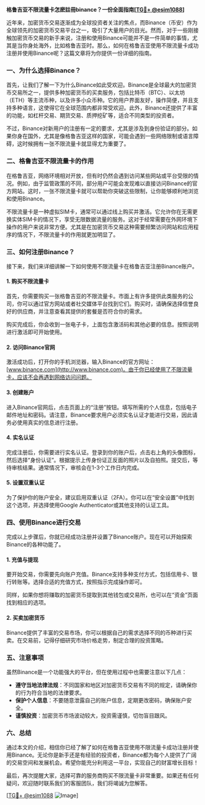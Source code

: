 **格鲁吉亚不限流量卡怎麽註冊binance？一份全面指南[[TG💪+ @esim1088](https://t.me/s/esim1088)]**

近年来，加密货币交易逐渐成为全球投资者关注的焦点，而Binance（币安）作为全球领先的加密货币交易平台之一，吸引了大量用户的目光。然而，对于一些刚接触加密货币交易的新手来说，注册和使用Binance可能并不是一件简单的事情，尤其是当你身处海外，比如格鲁吉亚时。那么，如何在格鲁吉亚使用不限流量卡成功注册并使用Binance呢？这篇文章将为你提供一份详细的指南。

### 一、为什么选择Binance？

首先，让我们了解一下为什么Binance如此受欢迎。Binance是全球最大的加密货币交易所之一，提供多种加密货币的买卖服务，包括比特币（BTC）、以太坊（ETH）等主流币种，以及许多小众币种。它的用户界面友好，操作简便，并且支持多种语言，这使得它在全球范围内都非常受欢迎。此外，Binance还提供了丰富的功能，如杠杆交易、期货交易、质押挖矿等，适合不同类型的投资者。

不过，Binance对新用户的注册有一定的要求，尤其是涉及到身份验证的部分。如果你身在国外，尤其是像格鲁吉亚这样的国家，可能会遇到一些网络限制或语言障碍，这时候拥有一张不限流量卡就显得尤为重要了。

### 二、格鲁吉亚不限流量卡的作用

在格鲁吉亚，网络环境相对开放，但有时仍然会遇到访问某些网站或平台受限的情况。例如，由于监管政策的不同，部分用户可能会发现难以直接访问Binance的官方网站。这时，一张不限流量卡就可以帮助你突破这些限制，让你能够顺利地浏览和使用Binance。

不限流量卡是一种虚拟SIM卡，通常可以通过线上购买并激活。它允许你在无需更换实体SIM卡的情况下，享受无限数据流量的服务。这对于经常需要在外网环境下操作的用户来说非常方便。尤其是在加密货币交易这种需要频繁访问网站和应用程序的情况下，不限流量卡的作用就更加明显了。

### 三、如何注册Binance？

接下来，我们来详细讲解一下如何使用不限流量卡在格鲁吉亚注册Binance账户。

#### 1. 购买不限流量卡

首先，你需要购买一张格鲁吉亚的不限流量卡。市面上有许多提供此类服务的公司，你可以通过官方网站或者社交媒体平台找到它们。购买时，请确保选择信誉良好的供应商，并注意查看其提供的套餐是否符合你的需求。

购买完成后，你会收到一张电子卡，上面包含激活码和其他必要的信息。按照说明进行激活即可开始使用。

#### 2. 访问Binance官网

激活成功后，打开你的手机浏览器，输入Binance的官方网址：[www.binance.com](http://www.binance.com)。由于你已经使用了不限流量卡，应该不会再遇到网络访问问题。

#### 3. 创建账户

进入Binance官网后，点击页面上的“注册”按钮。填写所需的个人信息，包括电子邮件地址和密码。请注意，Binance要求用户必须实名认证才能进行交易，因此请务必使用真实的信息进行注册。

#### 4. 实名认证

完成注册后，你需要进行实名认证。登录到你的账户后，点击右上角的头像图标，然后选择“身份认证”。根据提示上传身份证正反面的照片以及自拍照。提交后，等待审核结果。通常情况下，审核会在1-3个工作日内完成。

#### 5. 设置双重认证

为了保护你的账户安全，建议启用双重认证（2FA）。你可以在“安全设置”中找到这个选项，并选择使用Google Authenticator或其他支持的认证工具。

### 四、使用Binance进行交易

完成以上步骤后，你就已经成功注册并设置了Binance账户。现在可以开始探索Binance的各种功能了。

#### 1. 充值与提现

要开始交易，你需要先向账户充值。Binance支持多种支付方式，包括信用卡、银行转账等。选择合适的充值方式，按照指示完成操作即可。

同样，如果你想将赚取的加密货币提取到其他钱包或交易所，也可以在“资金”页面找到相应的选项。

#### 2. 买卖加密货币

Binance提供了丰富的交易市场，你可以根据自己的需求选择不同的币种进行买卖。在交易前，记得仔细研究市场价格走势，制定合理的投资策略。

### 五、注意事项

虽然Binance是一个功能强大的平台，但在使用过程中也需要注意以下几点：

- **遵守当地法律法规**：不同国家和地区对加密货币交易有不同的规定，请确保你的行为符合当地的法律要求。
- **保护个人信息**：不要随意泄露自己的账户信息，定期更改密码，确保账户安全。
- **谨慎投资**：加密货币市场波动较大，投资需谨慎，切勿盲目跟风。

### 六、总结

通过本文的介绍，相信你已经了解了如何在格鲁吉亚使用不限流量卡成功注册并使用Binance。无论你是新手还是有经验的投资者，Binance都为每个人提供了广阔的交易空间和发展机会。希望你能充分利用这一平台，实现自己的财富增长目标！

最后，再次提醒大家，选择可靠的服务商购买不限流量卡非常重要。如果还有任何疑问，欢迎随时联系我们的客服团队，我们将竭诚为您解答。

[[TG💪+ @esim1088](https://t.me/s/esim1088) ![Image](https://i.postimg.cc/4NQfJmqS/Snipaste-2025-05-13-00-14-12.png)]